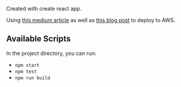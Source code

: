 Created with create react app. 

Using [this medium article](https://itnext.io/deploy-a-mongodb-expressjs-reactjs-nodejs-mern-stack-web-application-on-aws-ec2-2a0d8199a682) as well as [this blog post](https://blog.miguelgrinberg.com/post/how-to-deploy-a-react--flask-project) to deploy to AWS. 

## Available Scripts

In the project directory, you can run:

- `npm start`
- `npm test`
- `npm run build`
